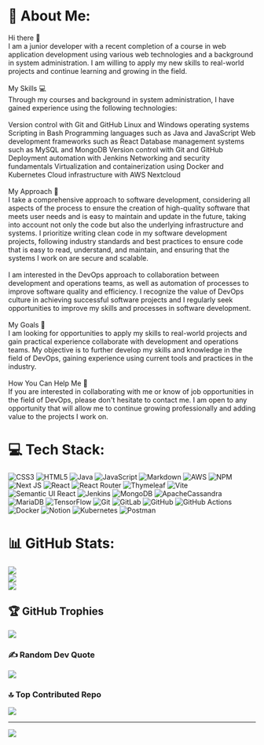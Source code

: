 # 💫 About Me:
Hi there 👋<br>I am a junior developer with a recent completion of a course in web application development using various web technologies and a background in system administration. I am willing to apply my new skills to real-world projects and continue learning and growing in the field.<br><br>My Skills 💻<br>Through my courses and background in system administration, I have gained experience using the following technologies:<br><br>Version control with Git and GitHub Linux and Windows operating systems Scripting in Bash Programming languages such as Java and JavaScript Web development frameworks such as React Database management systems such as MySQL and MongoDB Version control with Git and GitHub Deployment automation with Jenkins Networking and security fundamentals Virtualization and containerization using Docker and Kubernetes Cloud infrastructure with AWS Nextcloud<br><br>My Approach 🤝<br>I take a comprehensive approach to software development, considering all aspects of the process to ensure the creation of high-quality software that meets user needs and is easy to maintain and update in the future, taking into account not only the code but also the underlying infrastructure and systems. I prioritize writing clean code in my software development projects, following industry standards and best practices to ensure code that is easy to read, understand, and maintain, and ensuring that the systems I work on are secure and scalable.<br><br>I am interested in the DevOps approach to collaboration between development and operations teams, as well as automation of processes to improve software quality and efficiency. I recognize the value of DevOps culture in achieving successful software projects and I regularly seek opportunities to improve my skills and processes in software development.<br><br>My Goals 🎯<br>I am looking for opportunities to apply my skills to real-world projects and gain practical experience collaborate with development and operations teams. My objective is to further develop my skills and knowledge in the field of DevOps, gaining experience using current tools and practices in the industry.<br><br>How You Can Help Me 🤗<br>If you are interested in collaborating with me or know of job opportunities in the field of DevOps, please don't hesitate to contact me. I am open to any opportunity that will allow me to continue growing professionally and adding value to the projects I work on.


# 💻 Tech Stack:
![CSS3](https://img.shields.io/badge/css3-%231572B6.svg?style=flat&logo=css3&logoColor=white) ![HTML5](https://img.shields.io/badge/html5-%23E34F26.svg?style=flat&logo=html5&logoColor=white) ![Java](https://img.shields.io/badge/java-%23ED8B00.svg?style=flat&logo=openjdk&logoColor=white) ![JavaScript](https://img.shields.io/badge/javascript-%23323330.svg?style=flat&logo=javascript&logoColor=%23F7DF1E) ![Markdown](https://img.shields.io/badge/markdown-%23000000.svg?style=flat&logo=markdown&logoColor=white) ![AWS](https://img.shields.io/badge/AWS-%23FF9900.svg?style=flat&logo=amazon-aws&logoColor=white) ![NPM](https://img.shields.io/badge/NPM-%23CB3837.svg?style=flat&logo=npm&logoColor=white) ![Next JS](https://img.shields.io/badge/Next-black?style=flat&logo=next.js&logoColor=white) ![React](https://img.shields.io/badge/react-%2320232a.svg?style=flat&logo=react&logoColor=%2361DAFB) ![React Router](https://img.shields.io/badge/React_Router-CA4245?style=flat&logo=react-router&logoColor=white) ![Thymeleaf](https://img.shields.io/badge/Thymeleaf-%23005C0F.svg?style=flat&logo=Thymeleaf&logoColor=white) ![Vite](https://img.shields.io/badge/vite-%23646CFF.svg?style=flat&logo=vite&logoColor=white) ![Semantic UI React](https://img.shields.io/badge/Semantic%20UI%20React-%2335BDB2.svg?style=flat&logo=SemanticUIReact&logoColor=white) ![Jenkins](https://img.shields.io/badge/jenkins-%232C5263.svg?style=flat&logo=jenkins&logoColor=white) ![MongoDB](https://img.shields.io/badge/MongoDB-%234ea94b.svg?style=flat&logo=mongodb&logoColor=white) ![ApacheCassandra](https://img.shields.io/badge/cassandra-%231287B1.svg?style=flat&logo=apache-cassandra&logoColor=white) ![MariaDB](https://img.shields.io/badge/MariaDB-003545?style=flat&logo=mariadb&logoColor=white) ![TensorFlow](https://img.shields.io/badge/TensorFlow-%23FF6F00.svg?style=flat&logo=TensorFlow&logoColor=white) ![Git](https://img.shields.io/badge/git-%23F05033.svg?style=flat&logo=git&logoColor=white) ![GitLab](https://img.shields.io/badge/gitlab-%23181717.svg?style=flat&logo=gitlab&logoColor=white) ![GitHub](https://img.shields.io/badge/github-%23121011.svg?style=flat&logo=github&logoColor=white) ![GitHub Actions](https://img.shields.io/badge/github%20actions-%232671E5.svg?style=flat&logo=githubactions&logoColor=white) ![Docker](https://img.shields.io/badge/docker-%230db7ed.svg?style=flat&logo=docker&logoColor=white) ![Notion](https://img.shields.io/badge/Notion-%23000000.svg?style=flat&logo=notion&logoColor=white) ![Kubernetes](https://img.shields.io/badge/kubernetes-%23326ce5.svg?style=flat&logo=kubernetes&logoColor=white) ![Postman](https://img.shields.io/badge/Postman-FF6C37?style=flat&logo=postman&logoColor=white)
# 📊 GitHub Stats:
![](https://github-readme-stats.vercel.app/api?username=Crhacker7&theme=gruvbox&hide_border=false&include_all_commits=true&count_private=true)<br/>
![](https://github-readme-streak-stats.herokuapp.com/?user=Crhacker7&theme=gruvbox&hide_border=false)<br/>
![](https://github-readme-stats.vercel.app/api/top-langs/?username=Crhacker7&theme=gruvbox&hide_border=false&include_all_commits=true&count_private=true&layout=compact)

## 🏆 GitHub Trophies
![](https://github-profile-trophy.vercel.app/?username=Crhacker7&theme=gruvbox&no-frame=false&no-bg=false&margin-w=4)

### ✍️ Random Dev Quote
![](https://quotes-github-readme.vercel.app/api?type=horizontal&theme=merko)

### 🔝 Top Contributed Repo
![](https://github-contributor-stats.vercel.app/api?username=Crhacker7&limit=5&theme=monokai&combine_all_yearly_contributions=true)

---
[![](https://visitcount.itsvg.in/api?id=Crhacker7&icon=2&color=3)](https://visitcount.itsvg.in)

